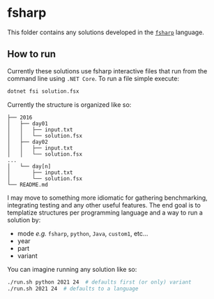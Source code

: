# fsharp

This folder contains any solutions developed in the [`fsharp`](https://fsharp.org/) language.

## How to run

Currently these solutions use fsharp interactive files that run from the command line using `.NET Core`. To run a file simple execute:

```sh
dotnet fsi solution.fsx
```

Currently the structure is organized like so:

```text
├── 2016
│   ├── day01
│   │   ├── input.txt
│   │   └── solution.fsx
│   ├── day02
│   │   ├── input.txt
│   │   └── solution.fsx
...
│   └── day[n]
│       ├── input.txt
│       └── solution.fsx
└── README.md
```

I may move to something more idiomatic for gathering benchmarking, integrating testing and any other useful features. The end goal is to templatize structures per programming language and a way to run a solution by:

- mode _e.g._ `fsharp`, `python`, `Java`, `custom1`, etc...
- year
- part
- variant

You can imagine running any solution like so:

```sh
./run.sh python 2021 24  # defaults first (or only) variant
./run.sh 2021 24  # defaults to a language
```
